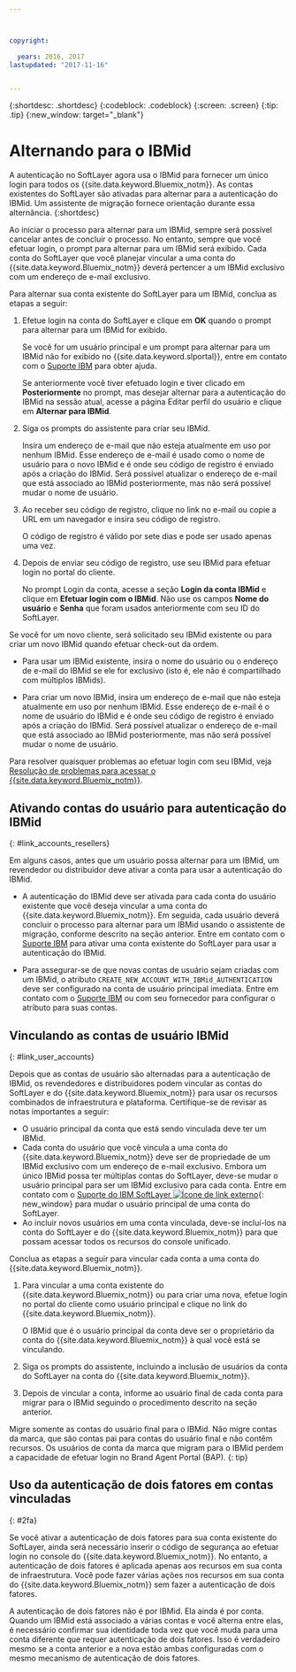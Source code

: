 ```yaml
---



copyright:

  years: 2016, 2017
lastupdated: "2017-11-16"


---
```


{:shortdesc: .shortdesc}
{:codeblock: .codeblock}
{:screen: .screen}
{:tip: .tip}
{:new_window: target="_blank"}

# Alternando para o IBMid
A autenticação no SoftLayer agora usa o IBMid para fornecer um único login para todos os {{site.data.keyword.Bluemix_notm}}. As contas existentes do SoftLayer são ativadas para alternar para a autenticação do IBMid. Um assistente de migração fornece orientação durante essa alternância.
{:shortdesc}

Ao iniciar o processo para alternar para um IBMid, sempre será possível cancelar antes de concluir o processo. No entanto, sempre que você efetuar login, o prompt para alternar para um IBMid será exibido. Cada conta do SoftLayer que você planejar vincular a uma conta do {{site.data.keyword.Bluemix_notm}} deverá pertencer a um IBMid exclusivo com um endereço de e-mail exclusivo.

Para alternar sua conta existente do SoftLayer para um IBMid, conclua as etapas a seguir:
1. Efetue login na conta do SoftLayer e clique em **OK** quando o prompt para alternar para um IBMid for exibido.

   Se você for um usuário principal e um prompt para alternar para um IBMid não for exibido no {{site.data.keyword.slportal}}, entre em contato com o [Suporte IBM](/docs/support/index.html#contacting-support) para obter ajuda.

   Se anteriormente você tiver efetuado login e tiver clicado em **Posteriormente** no prompt, mas desejar alternar para a autenticação do IBMid na sessão atual, acesse a página Editar perfil do usuário e clique em **Alternar para IBMid**.

2. Siga os prompts do assistente para criar seu IBMid.

   Insira um endereço de e-mail que não esteja atualmente em uso por nenhum IBMid. Esse endereço de e-mail é usado como o nome de usuário para o novo IBMid e é onde seu código de registro é enviado após a criação do IBMid. Será possível atualizar o endereço de e-mail que está associado ao IBMid posteriormente, mas não será possível mudar o nome de usuário.

3. Ao receber seu código de registro, clique no link no e-mail ou copie a URL em um navegador e insira seu código de registro.

   O código de registro é válido por sete dias e pode ser usado apenas uma vez.

4. Depois de enviar seu código de registro, use seu IBMid para efetuar login no portal do cliente.

   No prompt Login da conta, acesse a seção **Login da conta IBMid** e clique em **Efetuar login com o IBMid**. Não use os campos **Nome do usuário** e **Senha** que foram usados anteriormente com seu ID do SoftLayer.

Se você for um novo cliente, será solicitado seu IBMid existente ou para criar um novo IBMid quando efetuar check-out da ordem.
  * Para usar um IBMid existente, insira o nome do usuário ou o endereço de e-mail do IBMid se ele for exclusivo (isto é, ele não é compartilhado com múltiplos IBMids).

  * Para criar um novo IBMid, insira um endereço de e-mail que não esteja atualmente em uso por nenhum IBMid. Esse endereço de e-mail é o nome de usuário do IBMid e é onde seu código de registro é enviado após a criação do IBMid. Será possível atualizar o endereço de e-mail que está associado ao IBMid posteriormente, mas não será possível mudar o nome de usuário.

Para resolver quaisquer problemas ao efetuar login com seu IBMid, veja [Resolução de problemas para acessar o {{site.data.keyword.Bluemix_notm}}](/docs/troubleshoot/ts_accessing.html#accessing).

## Ativando contas do usuário para autenticação do IBMid
{: #link_accounts_resellers}

Em alguns casos, antes que um usuário possa alternar para um IBMid, um revendedor ou distribuidor deve ativar a conta para usar a autenticação do IBMid.

  * A autenticação do IBMid deve ser ativada para cada conta do usuário existente que você deseja vincular a uma conta do {{site.data.keyword.Bluemix_notm}}. Em seguida, cada usuário deverá concluir o processo para alternar para um IBMid usando o assistente de migração, conforme descrito na seção anterior. Entre em contato com o [Suporte IBM](/docs/support/index.html#contacting-support) para ativar uma conta existente do SoftLayer para usar a autenticação do IBMid.

  * Para assegurar-se de que novas contas de usuário sejam criadas com um IBMid, o atributo `CREATE_NEW_ACCOUNT_WITH_IBMid_AUTHENTICATION` deve ser configurado na conta de usuário principal imediata. Entre em contato com o [Suporte IBM](/docs/support/index.html#contacting-support) ou com seu fornecedor para configurar o atributo para suas contas.  

## Vinculando as contas de usuário IBMid
{: #link_user_accounts}

Depois que as contas de usuário são alternadas para a autenticação de IBMid, os revendedores e distribuidores podem vincular as contas do SoftLayer e do {{site.data.keyword.Bluemix_notm}} para usar os recursos combinados de infraestrutura e plataforma. Certifique-se de revisar as notas importantes a seguir:

  * O usuário principal da conta que está sendo vinculada deve ter um IBMid.
  * Cada conta do usuário que você vincula a uma conta do {{site.data.keyword.Bluemix_notm}} deve ser de propriedade de um IBMid exclusivo com um endereço de e-mail exclusivo. Embora um único IBMid possa ter múltiplas contas do SoftLayer, deve-se mudar o usuário principal para ser um IBMid exclusivo para cada conta. Entre em contato com o [Suporte do IBM SoftLayer ![Ícone de link externo](../icons/launch-glyph.svg)](https://knowledgelayer.softlayer.com/topic/support){: new_window} para mudar o usuário principal de uma conta do SoftLayer.
  * Ao incluir novos usuários em uma conta vinculada, deve-se incluí-los na conta do SoftLayer e do {{site.data.keyword.Bluemix_notm}} para que possam acessar todos os recursos do console unificado.

Conclua as etapas a seguir para vincular cada conta a uma conta do {{site.data.keyword.Bluemix_notm}}.
1. Para vincular a uma conta existente do {{site.data.keyword.Bluemix_notm}} ou para criar uma nova, efetue login no portal do cliente como usuário principal e clique no link do {{site.data.keyword.Bluemix_notm}}.

   O IBMid que é o usuário principal da conta deve ser o proprietário da conta do {{site.data.keyword.Bluemix_notm}} à qual você está se vinculando.

2. Siga os prompts do assistente, incluindo a inclusão de usuários da conta do SoftLayer na conta do {{site.data.keyword.Bluemix_notm}}.
3. Depois de vincular a conta, informe ao usuário final de cada conta para migrar para o IBMid seguindo o procedimento descrito na seção anterior.

Migre somente as contas do usuário final para o IBMid. Não migre contas da marca, que são contas pai para contas do usuário final e não contêm recursos. Os usuários de conta da marca que migram para o IBMid perdem a capacidade de efetuar login no Brand Agent Portal (BAP).
{: tip}  

## Uso da autenticação de dois fatores em contas vinculadas
{: #2fa}

Se você ativar a autenticação de dois fatores para sua conta existente do SoftLayer, ainda será necessário inserir o código de segurança ao efetuar login no console do {{site.data.keyword.Bluemix_notm}}. No entanto, a autenticação de dois fatores é aplicada apenas aos recursos em sua conta de infraestrutura. Você pode fazer várias ações nos recursos em sua conta do {{site.data.keyword.Bluemix_notm}} sem fazer a autenticação de dois fatores.

A autenticação de dois fatores não é por IBMid. Ela ainda é por conta. Quando um IBMid está associado a várias contas e você alterna entre elas, é necessário confirmar sua identidade toda vez que você muda para uma conta diferente que requer autenticação de dois fatores. Isso é verdadeiro mesmo se a conta anterior e a nova estão ambas configuradas com o mesmo mecanismo de autenticação de dois fatores.
